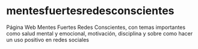 # mentesfuertesredesconscientes
Página Web Mentes Fuertes Redes Conscientes, con temas importantes como salud mental y emocional, motivación, disciplina y sobre como hacer un uso positivo en redes sociales
